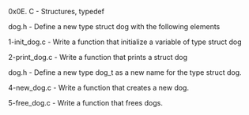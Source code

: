
0x0E. C - Structures, typedef

dog.h - Define a new type struct dog with the following elements

1-init_dog.c - Write a function that initialize a variable of type struct dog

2-print_dog.c - Write a function that prints a struct dog

dog.h - Define a new type dog_t as a new name for the type struct dog.

4-new_dog.c - Write a function that creates a new dog.

5-free_dog.c - Write a function that frees dogs.
